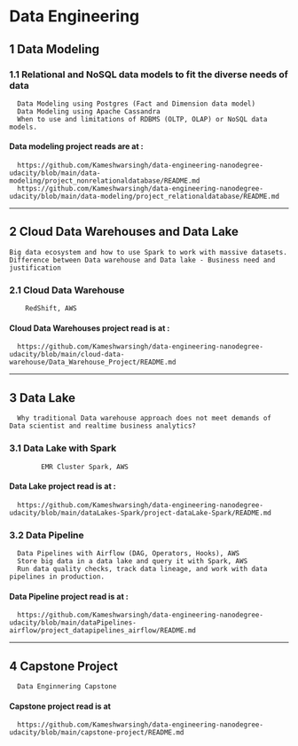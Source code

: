 

# Data Engineering

## 1 Data Modeling

### 1.1 Relational and NoSQL data models to fit the diverse needs of data 
      Data Modeling using Postgres (Fact and Dimension data model)
      Data Modeling using Apache Cassandra
      When to use and limitations of RDBMS (OLTP, OLAP) or NoSQL data models. 
      
#### Data modeling project reads are at :
      https://github.com/Kameshwarsingh/data-engineering-nanodegree-udacity/blob/main/data-modeling/project_nonrelationaldatabase/README.md
      https://github.com/Kameshwarsingh/data-engineering-nanodegree-udacity/blob/main/data-modeling/project_relationaldatabase/README.md

<hr>

## 2 Cloud Data Warehouses and Data Lake
    Big data ecosystem and how to use Spark to work with massive datasets.
    Difference between Data warehouse and Data lake - Business need and justification


### 2.1 Cloud Data Warehouse
        RedShift, AWS


#### Cloud Data Warehouses project read is at :
      https://github.com/Kameshwarsingh/data-engineering-nanodegree-udacity/blob/main/cloud-data-warehouse/Data_Warehouse_Project/README.md
  
  <hr>
  
 ## 3 Data Lake
      Why traditional Data warehouse approach does not meet demands of Data scientist and realtime business analytics?
 ### 3.1 Data Lake with Spark
            EMR Cluster Spark, AWS
            
####  Data Lake project read is at :
      https://github.com/Kameshwarsingh/data-engineering-nanodegree-udacity/blob/main/dataLakes-Spark/project-dataLake-Spark/README.md


 ### 3.2 Data Pipeline      
      Data Pipelines with Airflow (DAG, Operators, Hooks), AWS
      Store big data in a data lake and query it with Spark, AWS
      Run data quality checks, track data lineage, and work with data pipelines in production.

####  Data Pipeline project read is at :
      https://github.com/Kameshwarsingh/data-engineering-nanodegree-udacity/blob/main/dataPipelines-airflow/project_datapipelines_airflow/README.md


<hr>


## 4 Capstone Project
      Data Enginnering Capstone

#### Capstone project read is at
      https://github.com/Kameshwarsingh/data-engineering-nanodegree-udacity/blob/main/capstone-project/README.md
